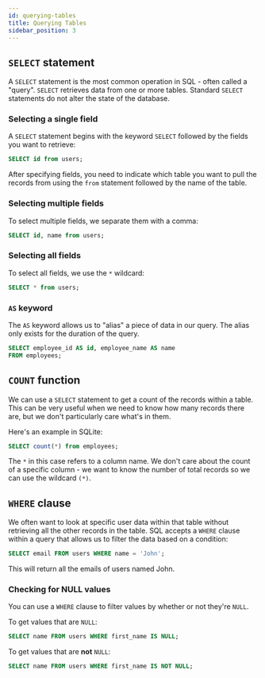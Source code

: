 ```yaml
---
id: querying-tables
title: Querying Tables
sidebar_position: 3
---
```


## `SELECT` statement

A `SELECT` statement is the most common operation in SQL - often called a "query". `SELECT` retrieves data from one or more tables. Standard `SELECT` statements do not alter the state of the database.

### Selecting a single field

A `SELECT` statement begins with the keyword `SELECT` followed by the fields you want to retrieve:

```sql
SELECT id from users;
```

After specifying fields, you need to indicate which table you want to pull the records from using the `from` statement followed by the name of the table.

### Selecting multiple fields

To select multiple fields, we separate them with a comma:

```sql
SELECT id, name from users;
```

### Selecting all fields

To select all fields, we use the `*` wildcard:

```sql
SELECT * from users;
```

### `AS` keyword

The `AS` keyword allows us to "alias" a piece of data in our query. The alias only exists for the duration of the query.

```sql
SELECT employee_id AS id, employee_name AS name
FROM employees;
```

[#TODO]: # "Maybe move this to a function section"

## `COUNT` function

We can use a `SELECT` statement to get a count of the records within a table. This can be very useful when we need to know how many records there are, but we don't particularly care what's in them.

Here's an example in SQLite:

```sql
SELECT count(*) from employees;
```

The `*` in this case refers to a column name. We don't care about the count of a specific column - we want to know the number of total records so we can use the wildcard `(*)`.

## `WHERE` clause

We often want to look at specific user data within that table without retrieving all the other records in the table. SQL accepts a `WHERE` clause within a query that allows us to filter the data based on a condition:

```sql
SELECT email FROM users WHERE name = 'John';
```

This will return all the emails of users named John.

### Checking for NULL values

You can use a `WHERE` clause to filter values by whether or not they're `NULL`.

To get values that are `NULL`:

```sql
SELECT name FROM users WHERE first_name IS NULL;
```

To get values that are **not** `NULL`:

```sql
SELECT name FROM users WHERE first_name IS NOT NULL;
```
